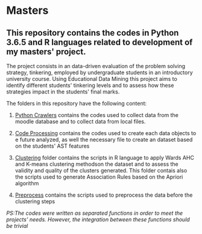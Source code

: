 # Masters

<h2>This repository contains the codes in Python 3.6.5 and R languages related to development of my masters' project.</h2>


The project consists in an data-driven evaluation of the problem solving strategy, tinkering, employed by undergraduate students in an introductory university course. 
Using Educational Data Mining this project aims to identify different students' tinkering levels and to assess how these strategies impact in the students' final marks.

The folders in this repository have the following content:

1. [Python Crawlers](https://github.com/fcarvalhos/masters/tree/master/Python%20Crawlers) contains the codes used to collect data from the moodle database and to collect data from local files.

1. [Code Processing](https://github.com/fcarvalhos/masters/tree/master/Codes%20processing) contains the codes used to create each data objects to e future analyzed, as well the necessary file to create an dataset based on the students' AST features

1. [Clustering](https://github.com/fcarvalhos/masters/tree/master/Clustering) folder contains the scripts in R language to apply Wards AHC and K-means clustering methodson the dataset and to assess the validity and quality of the clusters generated. This folder contais also the scripts used to generate Association Rules based on the Apriori algorithm
  1. [Preprocess](https://github.com/fcarvalhos/masters/tree/master/Clustering/preprocess) contains the scripts used to preprocess the data before the clustering steps









_PS:The codes were written as separated functions in order to meet the projects' needs. However, the integration between these functions should be trivial_
